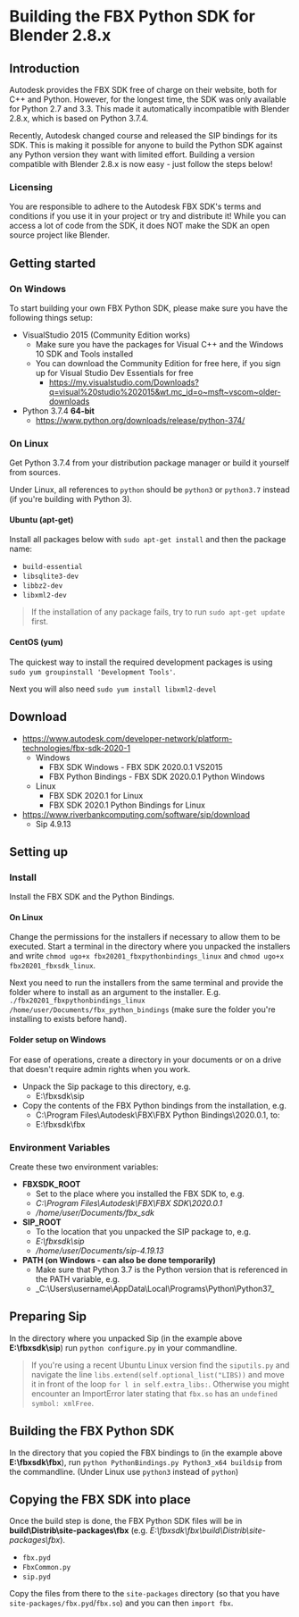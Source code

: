 # Building the FBX Python SDK for Blender 2.8.x
## Introduction

Autodesk provides the FBX SDK free of charge on their website, both for C++ and Python. However, for the longest time, the SDK was only available for Python 2.7 and 3.3. This made it automatically incompatible with Blender 2.8.x, which is based on Python 3.7.4.

Recently, Autodesk changed course and released the SIP bindings for its SDK. This is making it possible for anyone to build the Python SDK against any Python version they want with limited effort. Building a version compatible with Blender 2.8.x is now easy - just follow the steps below!

### Licensing

You are responsible to adhere to the Autodesk FBX SDK's terms and conditions if you use it in your project or try and distribute it! While you can access a lot of code from the SDK, it does NOT make the SDK an open source project like Blender.

## Getting started

### On Windows

To start building your own FBX Python SDK, please make sure you have the following things setup:

* VisualStudio 2015 (Community Edition works)
  * Make sure you have the packages for Visual C++ and the Windows 10 SDK and Tools installed
  * You can download the Community Edition for free here, if you sign up for Visual Studio Dev Essentials for free
    * https://my.visualstudio.com/Downloads?q=visual%20studio%202015&wt.mc_id=o~msft~vscom~older-downloads
* Python 3.7.4 __64-bit__
  * https://www.python.org/downloads/release/python-374/

### On Linux

Get Python 3.7.4 from your distribution package manager or build it yourself from sources.

Under Linux, all references to `python` should be `python3` or `python3.7` instead (if you're building with Python 3).

#### Ubuntu (apt-get)
Install all packages below with `sudo apt-get install` and then the package name:
* `build-essential`
* `libsqlite3-dev`
* `libbz2-dev`
* `libxml2-dev`

> If the installation of any package fails, try to run `sudo apt-get update` first.

#### CentOS (yum)
The quickest way to install the required development packages is using `sudo yum groupinstall 'Development Tools'`.

Next you will also need `sudo yum install libxml2-devel`

## Download

* https://www.autodesk.com/developer-network/platform-technologies/fbx-sdk-2020-1
  * Windows
    * FBX SDK Windows - FBX SDK 2020.0.1 VS2015
    * FBX Python Bindings - FBX SDK 2020.0.1 Python Windows
  * Linux
    * FBX SDK 2020.1 for Linux
    * FBX SDK 2020.1 Python Bindings for Linux
* https://www.riverbankcomputing.com/software/sip/download
  * Sip 4.9.13

## Setting up

### Install

Install the FBX SDK and the Python Bindings.

#### On Linux

Change the permissions for the installers if necessary to allow them to be executed. Start a terminal in the directory where you unpacked the installers and write `chmod ugo+x fbx20201_fbxpythonbindings_linux` and `chmod ugo+x fbx20201_fbxsdk_linux`.

Next you need to run the installers from the same terminal and provide the folder where to install as an argument to the installer. E.g. `./fbx20201_fbxpythonbindings_linux /home/user/Documents/fbx_python_bindings` (make sure the folder you're installing to exists before hand).

#### Folder setup on Windows
For ease of operations, create a directory in your documents or on a drive that doesn't require admin rights when you work.

* Unpack the Sip package to this directory, e.g.
  * E:\fbxsdk\sip
* Copy the contents of the FBX Python bindings from the installation, e.g.
  * C:\Program Files\Autodesk\FBX\FBX Python Bindings\2020.0.1, to:
  * E:\fbxsdk\fbx

### Environment Variables

Create these two environment variables:
* __FBXSDK_ROOT__
  * Set to the place where you installed the FBX SDK to, e.g.
  * _C:\Program Files\Autodesk\FBX\FBX SDK\2020.0.1_
  * _/home/user/Documents/fbx_sdk_
* __SIP_ROOT__
  * To the location that you unpacked the SIP package to, e.g.
  * _E:\fbxsdk\sip_
  * _/home/user/Documents/sip-4.19.13_
* __PATH (on Windows - can also be done temporarily)__
  * Make sure that Python 3.7 is the Python version that is referenced in the PATH variable, e.g.
  * _C:\Users\username\AppData\Local\Programs\Python\Python37\_

## Preparing Sip

In the directory where you unpacked Sip (in the example above __E:\fbxsdk\sip__) run `python configure.py` in your commandline.

> If you're using a recent Ubuntu Linux version find the `siputils.py` and navigate the line `libs.extend(self.optional_list("LIBS))` and move it in front of the loop `for l in self.extra_libs:`.
> Otherwise you might encounter an ImportError later stating that `fbx.so` has an `undefined symbol: xmlFree`.

## Building the FBX Python SDK

In the directory that you copied the FBX bindings to (in the example above __E:\fbxsdk\fbx__), run `python PythonBindings.py Python3_x64 buildsip` from the commandline. (Under Linux use `python3` instead of `python`)

## Copying the FBX SDK into place

Once the build step is done, the FBX Python SDK files will be in __build\Distrib\site-packages\fbx__ (e.g. _E:\fbxsdk\fbx\build\Distrib\site-packages\fbx_).
* `fbx.pyd`
* `FbxCommon.py`
* `sip.pyd`

Copy the files from there to the `site-packages` directory (so that you have `site-packages/fbx.pyd`/`fbx.so`) and you can then `import fbx`.
